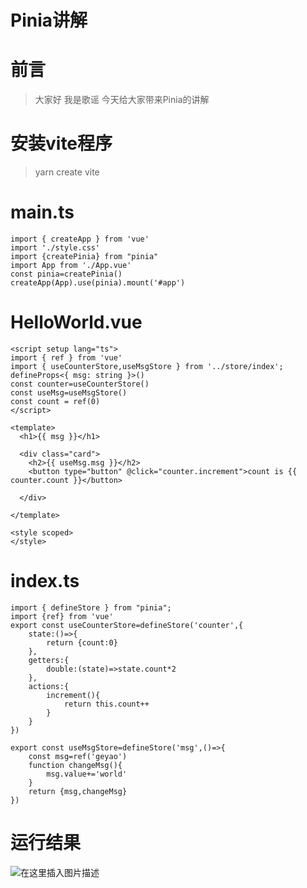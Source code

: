# Pinia讲解



# 前言

> 大家好 我是歌谣 今天给大家带来Pinia的讲解

# 安装vite程序

> yarn create vite

# main.ts

```
import { createApp } from 'vue'
import './style.css'
import {createPinia} from "pinia"
import App from './App.vue'
const pinia=createPinia()
createApp(App).use(pinia).mount('#app')

```

# HelloWorld.vue

```
<script setup lang="ts">
import { ref } from 'vue'
import { useCounterStore,useMsgStore } from '../store/index';
defineProps<{ msg: string }>()
const counter=useCounterStore()
const useMsg=useMsgStore()
const count = ref(0)
</script>

<template>
  <h1>{{ msg }}</h1>

  <div class="card">
    <h2>{{ useMsg.msg }}</h2>
    <button type="button" @click="counter.increment">count is {{ counter.count }}</button>
    
  </div>

</template>

<style scoped>
</style>

```


# index.ts

```
import { defineStore } from "pinia";
import {ref} from 'vue'
export const useCounterStore=defineStore('counter',{
    state:()=>{
        return {count:0}
    },
    getters:{
        double:(state)=>state.count*2
    },
    actions:{
        increment(){
            return this.count++
        }
    }
})

export const useMsgStore=defineStore('msg',()=>{
    const msg=ref('geyao')
    function changeMsg(){
        msg.value+='world'
    }
    return {msg,changeMsg}
})
```

# 运行结果
![在这里插入图片描述](https://img-blog.csdnimg.cn/00df7f0f73004b7183a692908cd32ffa.png)
